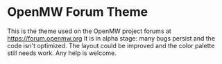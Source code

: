 OpenMW Forum Theme
=================

This is the theme used on the OpenMW project forums at https://forum.openmw.org
It is in alpha stage: many bugs persist and the code isn't optimized.
The layout could be improved and the color palette still needs work. Any help is welcome.